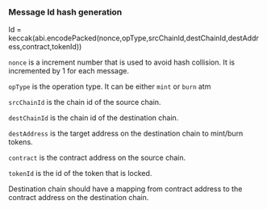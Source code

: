 ### Message Id hash generation

Id = keccak(abi.encodePacked(nonce,opType,srcChainId,destChainId,destAddress,contract,tokenId))

`nonce` is a increment number that is used to avoid hash collision. It is incremented by 1 for each message.

`opType` is the operation type. It can be either `mint` or `burn` atm

`srcChainId` is the chain id of the source chain.

`destChainId` is the chain id of the destination chain.

`destAddress` is the target address on the destination chain to mint/burn tokens.

`contract` is the contract address on the source chain.

`tokenId` is the id of the token that is locked.

Destination chain should have a mapping from contract address to the contract address on the destination chain.